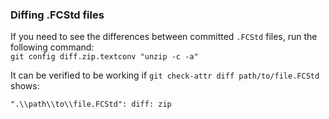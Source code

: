 ### Diffing .FCStd files
If you need to see the differences between committed `.FCStd` files, run the following command:  
`git config diff.zip.textconv "unzip -c -a"`  
  
It can be verified to be working if `git check-attr diff path/to/file.FCStd` shows:
```
".\\path\\to\\file.FCStd": diff: zip
```